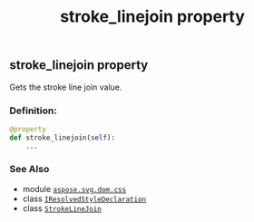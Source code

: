 ﻿---
title: stroke_linejoin property
second_title: Aspose.SVG for Python via .NET API References
description: 
type: docs
weight: 290
url: /python-net/aspose.svg.dom.css/iresolvedstyledeclaration/stroke_linejoin/
is_root: false
---

## stroke_linejoin property


Gets the stroke line join value.
### Definition:
```python
@property
def stroke_linejoin(self):
    ...
```

### See Also
* module [`aspose.svg.dom.css`](../../)
* class [`IResolvedStyleDeclaration`](/svg/python-net/aspose.svg.dom.css/iresolvedstyledeclaration)
* class [`StrokeLineJoin`](/svg/python-net/aspose.svg.drawing/strokelinejoin)
